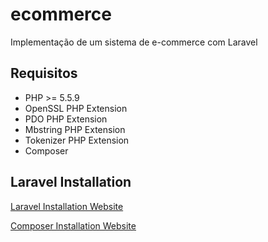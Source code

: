 # ecommerce
Implementação de um sistema de e-commerce com Laravel

## Requisitos
- PHP >= 5.5.9
- OpenSSL PHP Extension
- PDO PHP Extension
- Mbstring PHP Extension
- Tokenizer PHP Extension
- Composer

## Laravel Installation
[Laravel Installation Website](https://laravel.com/docs/5.2)

[Composer Installation Website](https://getcomposer.org/download/)
